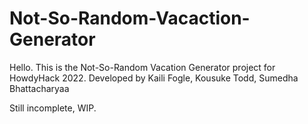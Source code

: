 # Not-So-Random-Vacaction-Generator

Hello. This is the Not-So-Random Vacation Generator project for HowdyHack 2022.
Developed by Kaili Fogle, Kousuke Todd, Sumedha Bhattacharyaa

Still incomplete, WIP.

